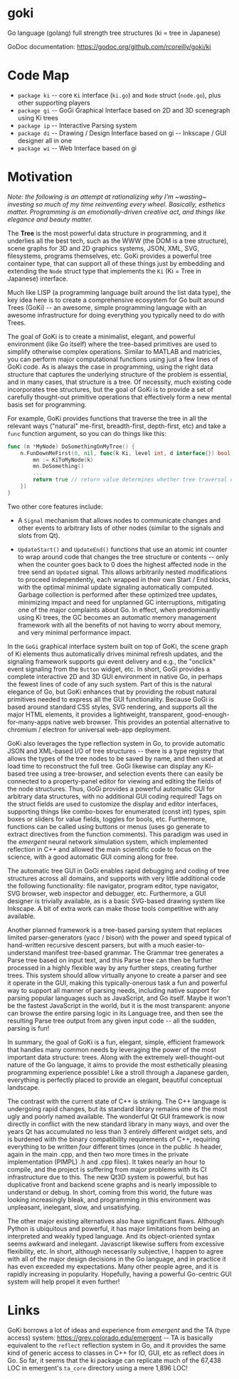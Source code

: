 # goki
Go language (golang) full strength tree structures (ki = tree in Japanese)

GoDoc documentation: https://godoc.org/github.com/rcoreilly/goki/ki

# Code Map

* `package ki` -- core `Ki` interface (`ki.go`) and `Node` struct (`node.go`), plus other supporting players
* `package gi` -- GoGi Graphical Interface based on 2D and 3D scenegraph using Ki trees
* `package ip` -- Interactive Parsing system
* `package di` -- Drawing / Design Interface based on gi -- Inkscape / GUI designer all in one
* `package wi` -- Web Interface based on gi

# Motivation

*Note: the following is an attempt at rationalizing why I'm ~wasting~ investing so much of my time reinventing every wheel.  Basically, esthetics matter.  Programming is an emotionally-driven creative act, and things like elegance and beauty matter.*

The **Tree** is the most powerful data structure in programming, and it underlies all the best tech, such as the WWW (the DOM is a tree structure), scene graphs for 3D and 2D graphics systems, JSON, XML, SVG, filesystems, programs themselves, etc.  GoKi provides a powerful tree container type, that can support all of these things just by embedding and extending the `Node` struct type that implements the `Ki` (Ki = Tree in Japanese) interface.

Much like LISP (a programming language built around the list data type), the key idea here is to create a comprehensive ecosystem for Go built around Trees (GoKi) -- an awesome, simple programming language with an awesome infrastructure for doing everything you typically need to do with Trees.

The goal of GoKi is to create a minimalist, elegant, and powerful environment (like Go itself) where the tree-based primitives are used to simplify otherwise complex operations.  Similar to MATLAB and matricies, you can perform major computational functions using just a few lines of GoKi code.  As is always the case in programming, using the right data structure that captures the underlying structure of the problem is essential, and in many cases, that structure is a tree.  Of necessity, much existing code incorporates tree structures, but the goal of GoKi is to provide a set of carefully thought-out primitive operations that effectively form a new mental basis set for programming.

For example, GoKi provides functions that traverse the tree in all the relevant ways ("natural" me-first, breadth-first, depth-first, etc) and take a `func` function argument, so you can do things like this:

``` go
func (n *MyNode) DoSomethingOnMyTree() {
	n.FunDownMeFirst(0, nil, func(k Ki, level int, d interface{}) bool {
		mn := KiToMyNode(k)
	    mn.DoSomething()
		...
		return true // return value determines whether tree traversal continues or not
	})
}
```

Two other core features include:

* A `Signal` mechanism that allows nodes to communicate changes and other events to arbitrary lists of other nodes (similar to the signals and slots from Qt).

* `UpdateStart()` and `UpdateEnd()` functions that use an atomic int counter to wrap around code that changes the tree structure or contents -- only when the counter goes back to 0 does the highest affected node in the tree send an `Updated` signal.  This allows arbitrarily nested modifications to proceed independently, each wrapped in their own Start / End blocks, with the optimal minimal update signaling automatically computed.  Garbage collection is performed after these optimized tree updates, minimizing impact and need for unplanned GC interruptions, mitigating one of the major complaints about Go.  In effect, when predominantly using Ki trees, the GC becomes an automatic memory management framework with all the benefits of not having to worry about memory, and very minimal performance impact.

In the `GoGi` graphical interface system built on top of GoKi, the scene graph of Ki elements thus automatically drives minimal refresh updates, and the signaling framework supports gui event delivery and e.g., the "onclick" event signaling from the `Button` widget, etc.  In short, GoGi provides a complete interactive 2D and 3D GUI environment in native Go, in perhaps the fewest lines of code of any such system.  Part of this is the natural elegance of Go, but GoKi enhances that by providing the robust natural primitives needed to express all the GUI functionality.  Because GoGi is based around standard CSS styles, SVG rendering, and supports all the major HTML elements, it provides a lightweight, transparent, good-enough-for-many-apps native web browser.  This provides an potential alternative to chromium / electron for universal web-app deployment. 

GoKi also leverages the type reflection system in Go, to provide automatic JSON and XML-based I/O of tree structures -- there is a type registry that allows the types of the tree nodes to be saved by name, and then used at load time to reconstruct the full tree.  GoGi likewise can display any Ki-based tree using a tree-browser, and selection events there can easily be connected to a property-panel editor for viewing and editing the fields of the node structures.  Thus, GoGi provides a powerful automatic GUI for arbitrary data structures, with no additional GUI coding required!  Tags on the struct fields are used to customize the display and editor interfaces, supporting things like combo-boxes for enumerated (const int) types, spin boxes or sliders for value fields, toggles for bools, etc.  Furthermore, functions can be called using buttons or menus (uses go generate to extract directives from the function comments).  This paradigm was used in the *emergent* neural network simulation system, which implemented reflection in C++ and allowed the main scientific code to focus on the science, with a good automatic GUI coming along for free.

The automatic tree GUI in GoGi enables rapid debugging and coding of tree structures across all domains, and supports with very little additional code the following functionality: file navigator, program editor, type navigator, SVG browser, web inspector and debugger, etc. Furthermore, a GUI designer is trivially available, as is a basic SVG-based drawing system like Inkscape.  A bit of extra work can make those tools competitive with any available.

Another planned framework is a tree-based parsing system that replaces limited parser-generators (yacc / bison) with the power and speed typical of hand-written recursive descent parsers, but with a much easier-to-understand manifest tree-based grammar.  The Grammar tree generates a Parse tree based on input text, and this Parse tree can then be further processed in a highly flexible way by any further steps, creating further trees.  This system should allow virtually anyone to create a parser and see it operate in the GUI, making this typically-onerous task a fun and powerful way to support all manner of parsing needs, including native support for parsing popular languages such as JavaScript, and Go itself.  Maybe it won't be the fastest JavaScript in the world, but it is the most transparent: anyone can browse the entire parsing logic in its Language tree, and then see the resulting Parse tree output from any given input code -- all the sudden, parsing is fun!

In summary, the goal of GoKi is a fun, elegant, simple, efficient framework that handles many common needs by leveraging the power of the most important data structure: trees.  Along with the extremely well-thought-out nature of the Go language, it aims to provide the most esthetically pleasing programming experience possible!  Like a stroll through a Japanese garden, everything is perfectly placed to provide an elegant, beautiful conceptual landscape.  

The contrast with the current state of C++ is striking.  The C++ language is undergoing rapid changes, but its standard library remains one of the most ugly and poorly named available.  The wonderful Qt GUI framework is now directly in conflict with the new standard library in many ways, and over the years Qt has accumulated no less than 3 entirely different widget sets, and is burdened with the binary compatibility requirements of C++, requiring everything to be written *four* different times (once in the public .h header, again in the main .cpp, and then two more times in the private implementation (PIMPL) .h and .cpp files).  It takes nearly an hour to compile, and the project is suffering from major problems with its CI infrastructure due to this.  The new Qt3D system is powerful, but has duplicative front and backend scene graphs and is nearly impossible to understand or debug.  In short, coming from this world, the future was looking increasingly bleak, and programming in this environment was unpleasant, inelegant, slow, and unsatisfying.

The other major existing alternatives also have significant flaws.  Although Python is ubiquitous and powerful, it has major limitations from being an interpreted and weakly typed language.  And its object-oriented syntax seems awkward and inelegant.  Javascript likewise suffers from excessive flexibility, etc.  In short, although necessarily subjective, I happen to agree with all of the major design decisions in the Go language, and in practice it has even exceeded my expectations.  Many other people agree, and it is rapidly increasing in popularity.  Hopefully, having a powerful Go-centric GUI system will help propel it even further!

# Links

GoKi borrows a lot of ideas and experience from *emergent* and the TA (type access) system: https://grey.colorado.edu/emergent -- TA is basically equivalent to the `reflect` reflection system in Go, and it provides the same kind of generic access to classes in C++ for IO, GUI, etc as reflect does in Go.  So far, it seems that the ki package can replicate much of the 67,438 LOC in emergent's `ta_core` directory using a mere 1,896 LOC!

